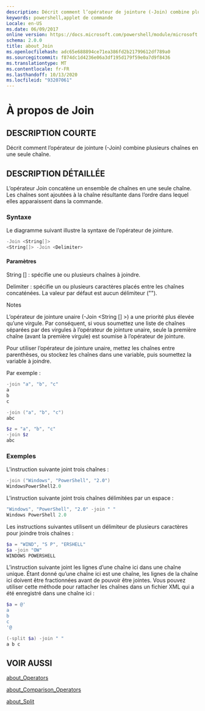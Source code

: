 ```yaml
---
description: Décrit comment l’opérateur de jointure (-Join) combine plusieurs chaînes en une seule chaîne.
keywords: powershell,applet de commande
Locale: en-US
ms.date: 06/09/2017
online version: https://docs.microsoft.com/powershell/module/microsoft.powershell.core/about/about_join?view=powershell-6&WT.mc_id=ps-gethelp
schema: 2.0.0
title: about_Join
ms.openlocfilehash: adc65e688894ce71ea386fd2b21799612df789a0
ms.sourcegitcommit: f874dc1d4236e06a3df195d179f59e0a7d9f8436
ms.translationtype: MT
ms.contentlocale: fr-FR
ms.lasthandoff: 10/13/2020
ms.locfileid: "93207061"
---
```

# <a name="about-join"></a>À propos de Join

## <a name="short-description"></a>DESCRIPTION COURTE
Décrit comment l’opérateur de jointure (-Join) combine plusieurs chaînes en une seule chaîne.

## <a name="long-description"></a>DESCRIPTION DÉTAILLÉE

L’opérateur Join concatène un ensemble de chaînes en une seule chaîne. Les chaînes sont ajoutées à la chaîne résultante dans l’ordre dans lequel elles apparaissent dans la commande.

### <a name="syntax"></a>Syntaxe

Le diagramme suivant illustre la syntaxe de l’opérateur de jointure.

```powershell
-Join <String[]>
<String[]> -Join <Delimiter>
```

#### <a name="parameters"></a>Paramètres

String [] : spécifie une ou plusieurs chaînes à joindre.

Delimiter : spécifie un ou plusieurs caractères placés entre les chaînes concaténées. La valeur par défaut est aucun délimiteur ("").

Notes

L’opérateur de jointure unaire (-Join <String [] >) a une priorité plus élevée qu’une virgule. Par conséquent, si vous soumettez une liste de chaînes séparées par des virgules à l’opérateur de jointure unaire, seule la première chaîne (avant la première virgule) est soumise à l’opérateur de jointure.

Pour utiliser l’opérateur de jointure unaire, mettez les chaînes entre parenthèses, ou stockez les chaînes dans une variable, puis soumettez la variable à joindre.

Par exemple :

```powershell
-join "a", "b", "c"
a
b
c

-join ("a", "b", "c")
abc

$z = "a", "b", "c"
-join $z
abc
```

### <a name="examples"></a>Exemples

L’instruction suivante joint trois chaînes :

```powershell
-join ("Windows", "PowerShell", "2.0")
WindowsPowerShell2.0
```

L’instruction suivante joint trois chaînes délimitées par un espace :

```powershell
"Windows", "PowerShell", "2.0" -join " "
Windows PowerShell 2.0
```

Les instructions suivantes utilisent un délimiteur de plusieurs caractères pour joindre trois chaînes :

```powershell
$a = "WIND", "S P", "ERSHELL"
$a -join "OW"
WINDOWS POWERSHELL
```

L’instruction suivante joint les lignes d’une chaîne ici dans une chaîne unique. Étant donné qu’une chaîne ici est une chaîne, les lignes de la chaîne ici doivent être fractionnées avant de pouvoir être jointes. Vous pouvez utiliser cette méthode pour rattacher les chaînes dans un fichier XML qui a été enregistré dans une chaîne ici :

```powershell
$a = @'
a
b
c
'@

(-split $a) -join " "
a b c
```

## <a name="see-also"></a>VOIR AUSSI

[about_Operators](about_Operators.md)

[about_Comparison_Operators](about_Comparison_Operators.md)

[about_Split](about_Split.md)

